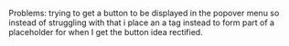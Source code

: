 Problems:
trying to get a button to be displayed in the popover menu
so instead of struggling with that i place an a tag instead
to form part of a placeholder for when I get the button idea
rectified.
